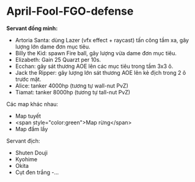 # April-Fool-FGO-defense
<b>Servant đồng minh:</b>
- Artoria Santa: dùng Lazer (vfx effect + raycast) tấn công tầm xa, gây lượng lớn dame đơn mục tiêu.
- Billy the Kid: spawn Fire ball, gây lượng vừa dame đơn mục tiêu.
- Elizabeth: Gain 25 Quarzt per 10s.
- Ecchan: gây sát thương AOE lên các mục tiêu trong tầm 3x3 ô.
- Jack the Ripper: gây lượng lớn sát thương AOE lên kẻ địch trong 2 ô trước mặt.
- Alice: tanker 4000hp (tương tự wall-nut PvZ)
- Tiamat: tanker 8000hp (tương tự tall-nut PvZ)

Các map khác nhau:
- Map tuyết
- &#60;span style="color:green"&#62;Map rừng&#60;/span&#62;
- Map đầm lầy

Servant địch:
- Shuten Douji
- Kyohime
- Okita
- Cụt đen trắng
-...
